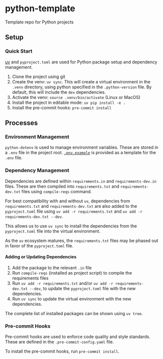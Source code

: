 # python-template
Template repo for Python projects

## Setup

### Quick Start
[uv](https://docs.astral.sh/uv/) and `pyproject.toml` are used for Python package setup and dependency management.

1. Clone the project using git
2. Create the venv: `uv sync`. This will create a virtual environment in the `.venv` directory, using python specified
   in the `.python-version` file.
   By default, this will include the `dev` dependencies.
3. Activate the venv: `source .venv/bin/activate` (Linux or MacOS)
4. Install the project in editable mode: `uv pip install -e .`
5. Install the pre-commit hooks: `pre-commit install`



## Processes

### Environment Management

`python-dotenv` is used to manage environment variables. These are stored in a `.env` file in the project root.
[`.env.example`](.env.example) is provided as a template for the `.env` file.

### Dependency Management

Dependencies are defined within `requirements.in` and `requirements-dev.in` files.
These are then compiled into `requirements.txt` and `requirements-dev.txt` files using `compile-reqs` command.

For best compatibility with and without `uv`, dependencies from `requirements.txt` and `requirements-dev.txt` are also
added to the `pyproject.toml` file using `uv add -r requirements.txt` and `uv add -r requirements-dev.txt --dev`.

This allows us to use `uv sync` to install the dependencies from the `pyproject.toml` file into the virtual environment.

As the `uv` ecosystem matures, the `requirements.txt` files may be phased out in favor of the `pyproject.toml` file.

#### Adding or Updating Dependencies
1. Add the package to the relevant `.in` file
2. Run `compile-reqs` (installed as project script) to compile the requirements files
3. Run `uv add -r requirements.txt` and/or `uv add -r requirements-dev.txt --dev`, to update the `pyproject.toml` file
   with the new dependencies.
4. Run `uv sync` to update the virtual environment with the new dependencies.

The complete list of installed packages can be shown using `uv tree`.

### Pre-commit Hooks

Pre-commit hooks are used to enforce code quality and style standards.
These are defined in the `.pre-commit-config.yaml` file.

To install the pre-commit hooks, run `pre-commit install`.